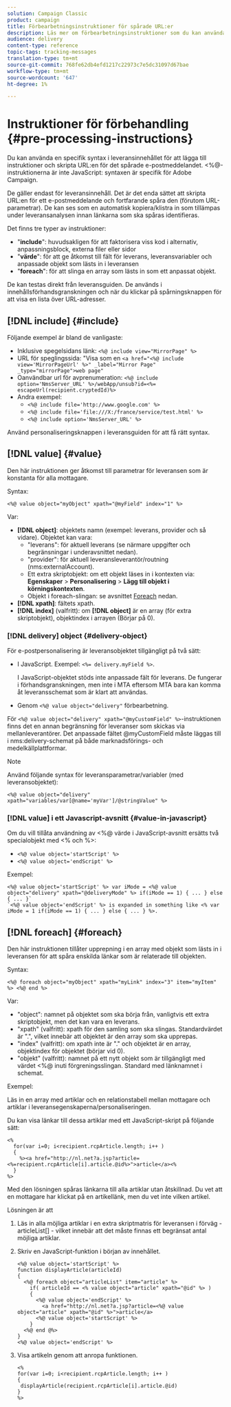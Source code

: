 ```yaml
---
solution: Campaign Classic
product: campaign
title: Förbearbetningsinstruktioner för spårade URL:er
description: Läs mer om förbearbetningsinstruktioner som du kan använda för att skripta URL:en för ett e-postmeddelande och fortfarande spåra den.
audience: delivery
content-type: reference
topic-tags: tracking-messages
translation-type: tm+mt
source-git-commit: 768fe62db4efd1217c22973c7e5dc31097d67bae
workflow-type: tm+mt
source-wordcount: '647'
ht-degree: 1%

---
```



# Instruktioner för förbehandling {#pre-processing-instructions}

Du kan använda en specifik syntax i leveransinnehållet för att lägga till instruktioner och skripta URL:en för det spårade e-postmeddelandet. &lt;%@-instruktionerna är inte JavaScript: syntaxen är specifik för Adobe Campaign.

De gäller endast för leveransinnehåll. Det är det enda sättet att skripta URL:en för ett e-postmeddelande och fortfarande spåra den (förutom URL-parametrar). De kan ses som en automatisk kopiera/klistra in som tillämpas under leveransanalysen innan länkarna som ska spåras identifieras.

Det finns tre typer av instruktioner:

* &quot;**include**&quot;: huvudsakligen för att faktorisera viss kod i alternativ, anpassningsblock, externa filer eller sidor
* &quot;**värde**&quot;: för att ge åtkomst till fält för leverans, leveransvariabler och anpassade objekt som lästs in i leveransen
* &quot;**foreach**&quot;: för att slinga en array som lästs in som ett anpassat objekt.

De kan testas direkt från leveransguiden. De används i innehållsförhandsgranskningen och när du klickar på spårningsknappen för att visa en lista över URL-adresser.

## [!DNL include] {#include}

Följande exempel är bland de vanligaste:

* Inklusive spegelsidans länk: `<%@ include view="MirrorPage" %>`
* URL för speglingssida: &quot;Visa som en `<a href="<%@ include view='MirrorPageUrl' %>" _label="Mirror Page" _type="mirrorPage">web page"`
* Oanvändbar url för avprenumeration: `<%@ include option='NmsServer_URL' %>/webApp/unsub?id=<%= escapeUrl(recipient.cryptedId)%>`
* Andra exempel:
   * `<%@ include file='http://www.google.com' %>`
   * `<%@ include file='file:///X:/france/service/test.html' %>`
   * `<%@ include option='NmsServer_URL' %>`

Använd personaliseringsknappen i leveransguiden för att få rätt syntax.

## [!DNL value] {#value}

Den här instruktionen ger åtkomst till parametrar för leveransen som är konstanta för alla mottagare.

Syntax:

`<%@ value object="myObject" xpath="@myField" index="1" %>`

Var:

* **[!DNL object]**: objektets namn (exempel: leverans, provider och så vidare).
Objektet kan vara:
   * &quot;leverans&quot;: för aktuell leverans (se närmare uppgifter och begränsningar i underavsnittet nedan).
   * &quot;provider&quot;: för aktuell leveransleverantör/routning (nms:externalAccount).
   * Ett extra skriptobjekt: om ett objekt läses in i kontexten via: **Egenskaper** > **Personalisering** > **Lägg till objekt i körningskontexten**.
   * Objekt i foreach-slingan: se avsnittet [Foreach](#foreach) nedan.
* **[!DNL xpath]**: fältets xpath.
* **[!DNL index]** (valfritt): om  **[!DNL object]** är en array (för extra skriptobjekt), objektindex i arrayen (Börjar på 0).

### [!DNL delivery] object {#delivery-object}

För e-postpersonalisering är leveransobjektet tillgängligt på två sätt:

* I JavaScript. Exempel: `<%= delivery.myField %>`.

   I JavaScript-objektet stöds inte anpassade fält för leverans. De fungerar i förhandsgranskningen, men inte i MTA eftersom MTA bara kan komma åt leveransschemat som är klart att användas.

* Genom `<%@ value object="delivery"` förbearbetning.

För `<%@ value object="delivery" xpath="@myCustomField" %>`-instruktionen finns det en annan begränsning för leveranser som skickas via mellanleverantörer. Det anpassade fältet @myCustomField måste läggas till i nms:delivery-schemat på både marknadsförings- och medelkällplattformar.

>[!NOTE]
>
>Använd följande syntax för leveransparametrar/variabler (med leveransobjektet):
>
>`<%@ value object="delivery" xpath="variables/var[@name='myVar']/@stringValue" %>`

### [!DNL value] i ett Javascript-avsnitt  {#value-in-javascript}

Om du vill tillåta användning av &lt;%@ värde i JavaScript-avsnitt ersätts två specialobjekt med &lt;% och %>:

* `<%@ value object='startScript' %>`
* `<%@ value object='endScript' %>`

Exempel:

```
<%@ value object='startScript' %> var iMode = <%@ value object="delivery" xpath="@deliveryMode" %> if(iMode == 1) { ... } else { ... }`
`<%@ value object='endScript' %> is expanded in something like <% var iMode = 1 if(iMode == 1) { ... } else { ... } %>.
```

## [!DNL foreach] {#foreach}

Den här instruktionen tillåter upprepning i en array med objekt som lästs in i leveransen för att spåra enskilda länkar som är relaterade till objekten.

Syntax:

`<%@ foreach object="myObject" xpath="myLink" index="3" item="myItem" %> <%@ end %>`

Var:

* &quot;object&quot;: namnet på objektet som ska börja från, vanligtvis ett extra skriptobjekt, men det kan vara en leverans.
* &quot;xpath&quot; (valfritt): xpath för den samling som ska slingas. Standardvärdet är &quot;.&quot;, vilket innebär att objektet är den array som ska upprepas.
* &quot;index&quot; (valfritt): om xpath inte är &quot;.&quot; och objektet är en array, objektindex för objektet (börjar vid 0).
* &quot;objekt&quot; (valfritt): namnet på ett nytt objekt som är tillgängligt med värdet &lt;%@ inuti förgreningsslingan. Standard med länknamnet i schemat.

Exempel:

Läs in en array med artiklar och en relationstabell mellan mottagare och artiklar i leveransegenskaperna/personaliseringen.

Du kan visa länkar till dessa artiklar med ett JavaScript-skript på följande sätt:

```
<%
  for(var i=0; i<recipient.rcpArticle.length; i++ )
  {
    %><a href="http://nl.net?a.jsp?article=<%=recipient.rcpArticle[i].article.@id%>">article</a><%
  }
%>
```

Med den lösningen spåras länkarna till alla artiklar utan åtskillnad. Du vet att en mottagare har klickat på en artikellänk, men du vet inte vilken artikel.

Lösningen är att

1. Läs in alla möjliga artiklar i en extra skriptmatris för leveransen i förväg - articleList[] - vilket innebär att det måste finnas ett begränsat antal möjliga artiklar.
1. Skriv en JavaScript-funktion i början av innehållet.

   ```
   <%@ value object='startScript' %>
   function displayArticle(articleId)
   {
     <%@ foreach object="articleList" item="article" %>
       if( articleId == <% value object="article" xpath="@id" %> ) 
       {
         <%@ value object='endScript' %>
           <a href="http://nl.net?a.jsp?article=<%@ value object="article" xpath="@id" %>">article</a>
         <%@ value object='startScript' %>
       } 
     <%@ end @%>
   }
   <%@ value object='endScript' %>
   ```
1. Visa artikeln genom att anropa funktionen.

   ```
   <%
   for(var i=0; i<recipient.rcpArticle.length; i++ )
   {
    displayArticle(recipient.rcpArticle[i].article.@id)
   }
   %>
   ```

